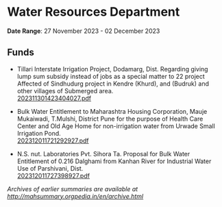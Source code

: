 # Water Resources Department

**Date Range**: 27 November 2023 - 02 December 2023


## Funds
- Tillari Interstate Irrigation Project, Dodamarg, Dist. Regarding giving lump sum subsidy instead of jobs as a special matter to 22 project Affected of Sindhudurg project in Kendre (Khurd), and (Budruk) and other villages of Submerged area.\
  [202311301423404027.pdf](https://gr.maharashtra.gov.in/Site/Upload/Government%20Resolutions/English/202311301423404027.pdf)

- Bulk Water Entitlement to Maharashtra Housing Corporation, Mauje Mukaiwadi, T.Mulshi, District Pune for the purpose of Health Care Center and Old Age Home for non-irrigation water from Urwade Small Irrigation Pond.\
  [202312011721292927.pdf](https://gr.maharashtra.gov.in/Site/Upload/Government%20Resolutions/English/202312011721292927.pdf)

- N.S. nut. Laboratories Pvt. Sihora Ta. Proposal for Bulk Water Entitlement of 0.216 Dalghami from Kanhan River for Industrial Water Use of Parshivani, Dist.\
  [202312011727398927.pdf](https://gr.maharashtra.gov.in/Site/Upload/Government%20Resolutions/English/202312011727398927.pdf)


*Archives of earlier summaries are available at http://mahsummary.orgpedia.in/en/archive.html*